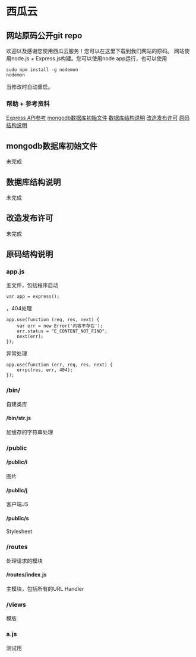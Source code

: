 西瓜云
===

## 网站原码公开git repo

欢迎以及感谢您使用西瓜云服务！您可以在这里下载到我们网站的原码。
网站使用node.js + Express.js构建。您可以使用node app运行，也可以使用

    sudo npm install -g nodemon
    nodemon

当修改时自动重启。

### 帮助 + 参考资料
[Express API参考](http://expressjs.jser.us/3x_zh-cn/api.html)
[mongodb数据库初始文件](#mongodb%E6%95%B0%E6%8D%AE%E5%BA%93%E5%88%9D%E5%A7%8B%E6%96%87%E4%BB%B6)
[数据库结构说明](#%E6%95%B0%E6%8D%AE%E5%BA%93%E7%BB%93%E6%9E%84%E8%AF%B4%E6%98%8E)
[改造发布许可](#%E6%94%B9%E9%80%A0%E5%8F%91%E5%B8%83%E8%AE%B8%E5%8F%AF)
[原码结构说明](#%E5%8E%9F%E7%A0%81%E7%BB%93%E6%9E%84%E8%AF%B4%E6%98%8E)

## mongodb数据库初始文件
未完成
## 数据库结构说明
未完成
## 改造发布许可
未完成
## 原码结构说明
### app.js

主文件，包括程序启动

    var app = express();

，404处理

    app.use(function (req, res, next) {
        var err = new Error('内容不存在');
        err.status = "E_CONTENT_NOT_FIND";
        next(err);
    });

异常处理

    app.use(function (err, req, res, next) {
        errpc(res, err, 404);
    });
### /bin/

自建类库

#### /bin/str.js

加缓存的字符串处理

### /public
#### /public/i
图片
#### /public/j
客户端JS
#### /public/s
Stylesheet
### /routes

处理请求的模块

#### /routes/index.js

主模块，包括所有的URL Handler

### /views

模版

### a.js

测试用